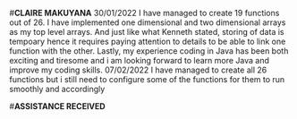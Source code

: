 #**CLAIRE MAKUYANA**
30/01/2022
I have managed to create 19 functions out of 26. I have implemented one dimensional and two dimensional arrays as my top level arrays. And just like what Kenneth stated, storing of data is tempoary hence it requires paying attention to details to be able to link one function with the other. Lastly, my experience coding in Java has been both exciting and tiresome and i am looking forward to learn more Java and improve my coding skills.
07/02/2022
I have managed to create all 26 functions but i still need to configure some of the functions for them to run smoothly and accordingly






#**ASSISTANCE RECEIVED**
